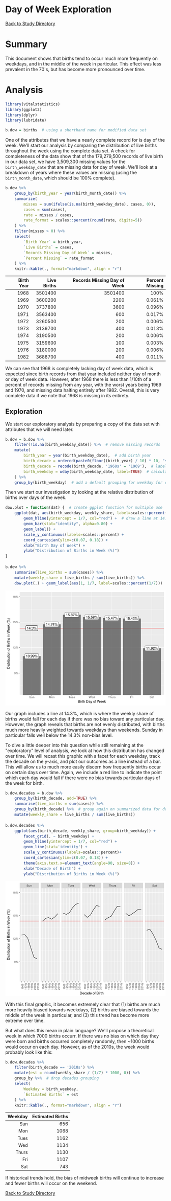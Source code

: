 # Day of Week Exploration
[Back to Study Directory](README.md)

# Summary

This document shows that births tend to occur much more frequently on weekdays, and in the middle of the week in particular. This effect was less prevalent in the 70's, but has become more pronounced over time.

# Analysis




```r
library(vitalstatistics)
library(ggplot2)
library(dplyr)
library(lubridate)
```


```r
b.dow = births  # using a shorthand name for modified data set
```

One of the attributes that we have a nearly complete record for is day of the week. We'll start our analysis by comparing the distribution of live births throughout the week using the complete data set. A check for completeness of the data show that of the 179,279,500 records of live birth in our data set, we have 3,509,300 missing values for the `birth_weekday_date` that are missing data for day of week. We'll look at a breakdown of years where these values are missing (using the `birth_month_date`, which should be 100% complete).


```r
b.dow %>%  
    group_by(birth_year = year(birth_month_date)) %>%
    summarize(
        misses = sum(ifelse(is.na(birth_weekday_date), cases, 0)),
        cases = sum(cases),
        rate = misses / cases,
        rate_format = scales::percent(round(rate, digits=5))
    ) %>%
    filter(misses > 0) %>%
    select(
        `Birth Year` = birth_year,
        `Live Births` = cases,
        `Records Missing Day of Week` = misses,
        `Percent Missing` = rate_format
    ) %>%
    knitr::kable(., format="markdown", align = "r")
```



| Birth Year| Live Births| Records Missing Day of Week| Percent Missing|
|----------:|-----------:|---------------------------:|---------------:|
|       1968|     3501400|                     3501400|            100%|
|       1969|     3600200|                        2200|          0.061%|
|       1970|     3737800|                        3600|          0.096%|
|       1971|     3563400|                         600|          0.017%|
|       1972|     3260500|                         200|          0.006%|
|       1973|     3139700|                         400|          0.013%|
|       1974|     3190500|                         200|          0.006%|
|       1975|     3159600|                         100|          0.003%|
|       1976|     3180000|                         200|          0.006%|
|       1982|     3688700|                         400|          0.011%|

We can see that 1968 is completely lacking day of week data, which is expected since birth records from that year included neither day of month or day of week data. However, after 1968 there is less than 1/10th of a percent of records missing from any year, with the worst years being 1969 and 1970, and missing data halting entirely after 1982. Overall, this is very complete data if we note that 1968 is missing in its entirety.

## Exploration

We start our exploratory analysis by preparing a copy of the data set with attributes that we will need later.


```r
b.dow = b.dow %>%
    filter(!is.na(birth_weekday_date)) %>%  # remove missing records
    mutate(
        birth_year = year(birth_weekday_date),  # add birth year
        birth_decade = ordered(paste0(floor((birth_year) / 10) * 10, "s")),  # add a decade label
        birth_decade = recode(birth_decade, '1960s' = '1969'),  # label 60's as 1969
        birth_weekday = wday(birth_weekday_date, label=TRUE)  # calculate and label day of week
    ) %>%
    group_by(birth_weekday)  # add a default grouping for weekday for convenience
```

Then we start our investigation by looking at the relative distribution of births over days of the week.


```r
dow.plot = function(dat) {  # create ggplot function for multiple use
    ggplot(dat, aes(birth_weekday, weekly_share, label=scales::percent(weekly_share))) +
        geom_hline(yintercept = 1/7, col="red") +  # draw a line at 14.3%
        geom_bar(stat="identity", alpha=0.80) +
        geom_label() +
        scale_y_continuous(labels=scales::percent) +
        coord_cartesian(ylim=c(0.07, 0.18)) +
        xlab("Birth Day of Week") +
        ylab("Distribution of Births in Week (%)")
}

b.dow %>%
    summarise(live_births = sum(cases)) %>%
    mutate(weekly_share = live_births / sum(live_births)) %>%
    dow.plot(.) + geom_label(aes(1, 1/7, label=scales::percent(1/7)))
```

![](ExploreDoW_files/figure-html/unnamed-chunk-1-1.png)<!-- -->

Our graph includes a line at 14.3%, which is where the weekly share of births would fall for each day if there was no bias toward any particular day. However, the graph reveals that births are not evenly distributed, with births much more heavily weighted towards weekdays than weekends. Sunday in particular falls well below the 14.3% non-bias level. 

To dive a little deeper into this question while still remaining at the "exploratory" level of analysis, we look at how this distribution has changed over time. We will recast this graphic with a facet for each weekday, track the decade on the y-axis, and plot our outcomes as a line instead of a bar. This will allow us to much more easily discern how frequently births occur on certain days over time. Again, we include a red line to indicate the point which each day would fall if there were no bias towards particular days of the week for birth.


```r
b.dow.decades = b.dow %>%
    group_by(birth_decade, add=TRUE) %>%
    summarise(live_births = sum(cases)) %>%
    group_by(birth_decade) %>%  # group again on summarized data for denominator calculation
    mutate(weekly_share = live_births / sum(live_births))

b.dow.decades %>%
    ggplot(aes(birth_decade, weekly_share, group=birth_weekday)) + 
        facet_grid(. ~ birth_weekday) +
        geom_hline(yintercept = 1/7, col="red") +
        geom_line(stat='identity') +
        scale_y_continuous(labels=scales::percent)+
        coord_cartesian(ylim=c(0.07, 0.18)) +
        theme(axis.text.x=element_text(angle=90, size=8)) +
        xlab("Decade of Birth") +
        ylab("Distribution of Births in Week (%)")
```

![](ExploreDoW_files/figure-html/unnamed-chunk-2-1.png)<!-- -->

With this final graphic, it becomes extremely clear that (1) births are much more heavily biased towards weekdays, (2) births are biased towards the middle of the week in particular, and (3) this trend has become more extreme over time. 

But what does this mean in plain language? We'll propose a theoretical week in which 7000 births occurr. If there was no bias on which day they were born and births occurred completely randomly, then ~1000 births would occur on each day. However, as of the 2010s, the week would probably look like this:


```r
b.dow.decades %>%
    filter(birth_decade == '2010s') %>%
    mutate(est = round(weekly_share / (1/7) * 1000, 0)) %>%
    group_by %>%  # drop decades grouping
    select(
        Weekday = birth_weekday,
        `Estimated Births` = est
    ) %>%
    knitr::kable(., format="markdown", align = "r")
```



| Weekday| Estimated Births|
|-------:|----------------:|
|     Sun|              656|
|     Mon|             1068|
|    Tues|             1162|
|     Wed|             1134|
|   Thurs|             1130|
|     Fri|             1107|
|     Sat|              743|

If historical trends hold, the bias of midweek births will continue to increase and fewer births will occur on the weekend.

[Back to Study Directory](README.md)
